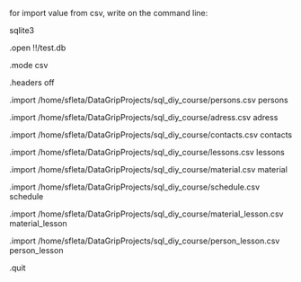 for import value from csv, write on the command line:

sqlite3

.open !<path to db file>!/test.db

.mode csv

.headers off

.import /home/sfleta/DataGripProjects/sql_diy_course/persons.csv persons

.import /home/sfleta/DataGripProjects/sql_diy_course/adress.csv adress

.import /home/sfleta/DataGripProjects/sql_diy_course/contacts.csv contacts

.import /home/sfleta/DataGripProjects/sql_diy_course/lessons.csv lessons

.import /home/sfleta/DataGripProjects/sql_diy_course/material.csv material

.import /home/sfleta/DataGripProjects/sql_diy_course/schedule.csv schedule

.import /home/sfleta/DataGripProjects/sql_diy_course/material_lesson.csv material_lesson

.import /home/sfleta/DataGripProjects/sql_diy_course/person_lesson.csv person_lesson

.quit
